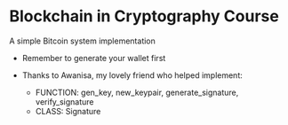 # Blockchain in Cryptography Course
A simple Bitcoin system implementation

* Remember to generate your wallet first
* Thanks to Awanisa, my lovely friend who helped implement:

  * FUNCTION: gen_key, new_keypair, generate_signature, verify_signature
  * CLASS: Signature
